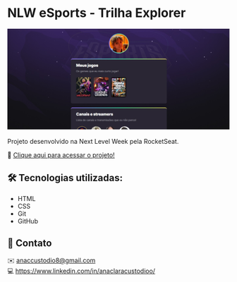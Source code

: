 # NLW eSports - Trilha Explorer

![Preview](/.github/preview.jpg)

Projeto desenvolvido na Next Level Week pela RocketSeat.

🔗 [Clique aqui para acessar o projeto!](https://stclaire1.github.io/nlw-eSports/)

## 🛠️ Tecnologias utilizadas:

- HTML
- CSS
- Git
- GitHub

## 📌 Contato

✉️ anaccustodio8@gmail.com <br> 
💻 https://www.linkedin.com/in/anaclaracustodioo/

